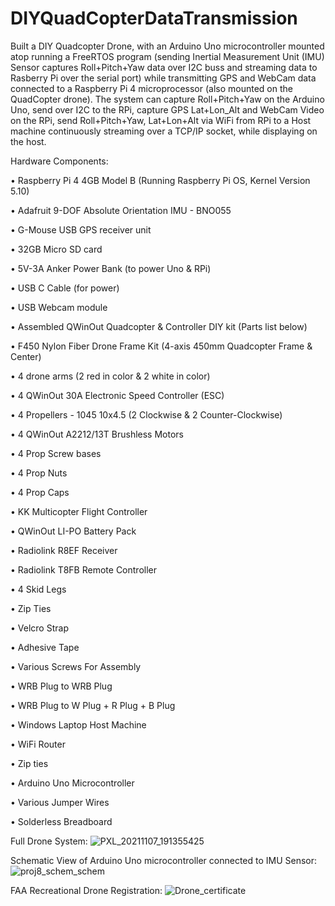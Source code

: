 # DIYQuadCopterDataTransmission

Built a DIY Quadcopter Drone, with an Arduino Uno microcontroller mounted atop running a FreeRTOS program (sending Inertial Measurement Unit (IMU) Sensor captures Roll+Pitch+Yaw data over I2C buss and streaming data to Rasberry Pi over the serial port) while transmitting GPS and WebCam data connected to a Raspberry Pi 4 microprocessor (also mounted on the QuadCopter drone). The system can capture Roll+Pitch+Yaw on the Arduino Uno, send over I2C to the RPi, capture GPS Lat+Lon_Alt and WebCam Video on the RPi, send Roll+Pitch+Yaw, Lat+Lon+Alt via WiFi from RPi to a Host machine continuously streaming over a TCP/IP socket, while displaying on the host. 


Hardware Components:

• Raspberry Pi 4 4GB Model B (Running Raspberry Pi OS, Kernel Version 5.10)

• Adafruit 9-DOF Absolute Orientation IMU - BNO055

•	G-Mouse USB GPS receiver unit 

• 32GB Micro SD card 

• 5V-3A Anker Power Bank (to power Uno & RPi)

• USB C Cable (for power)

• USB Webcam module

• Assembled QWinOut Quadcopter & Controller DIY kit (Parts list below)

   • F450 Nylon Fiber Drone Frame Kit (4-axis 450mm Quadcopter Frame & Center)
   
   • 4 drone arms (2 red in color & 2 white in color)
   
   • 4 QWinOut 30A Electronic Speed Controller (ESC)
   
   • 4 Propellers - 1045 10x4.5 (2 Clockwise & 2 Counter-Clockwise)
   
   • 4 QWinOut A2212/13T Brushless Motors 
   
   • 4 Prop Screw bases
   
   • 4 Prop Nuts
   
   • 4 Prop Caps
   
   • KK Multicopter Flight Controller 
   
   • QWinOut LI-PO Battery Pack
   
   • Radiolink R8EF Receiver
   
   • Radiolink T8FB Remote Controller
   
   • 4 Skid Legs
   
   • Zip Ties 
   
   • Velcro Strap
   
   • Adhesive Tape 
   
   • Various Screws For Assembly 
   
   • WRB Plug to WRB Plug
   
   • WRB Plug to W Plug + R Plug + B Plug
   
• Windows Laptop Host Machine

• WiFi Router 

• Zip ties

• Arduino Uno Microcontroller

• Various Jumper Wires

• Solderless Breadboard


Full Drone System:
![PXL_20211107_191355425](https://user-images.githubusercontent.com/88686423/144148483-ff9cdb31-4807-4f85-aab0-3c9ec0bde0e3.jpg)

Schematic View of Arduino Uno microcontroller connected to IMU Sensor:
![proj8_schem_schem](https://user-images.githubusercontent.com/88686423/144149042-6644e7e0-4741-40d3-80bd-abbd2007f981.png)

FAA Recreational Drone Registration:
![Drone_certificate](https://user-images.githubusercontent.com/88686423/144149077-2b4abb34-43ed-4194-928b-34b9b5e47176.png)

